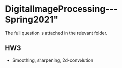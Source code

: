 # DigitalImageProcessing---Spring2021"

The full question is attached in the relevant folder.

## HW3
* Smoothing, sharpening, 2d-convolution 